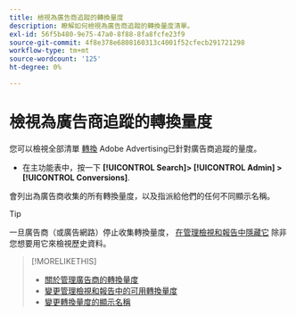 ```yaml
---
title: 檢視為廣告商追蹤的轉換量度
description: 瞭解如何檢視為廣告商追蹤的轉換量度清單。
exl-id: 56f5b480-9e75-47a0-8f88-8fa8fcfe23f9
source-git-commit: 4f8e378e6808160313c4001f52cfecb291721298
workflow-type: tm+mt
source-wordcount: '125'
ht-degree: 0%

---
```


# 檢視為廣告商追蹤的轉換量度

您可以檢視全部清單 [轉換](/help/search-social-commerce/glossary.md#c-d) Adobe Advertising已針對廣告商追蹤的量度。

* 在主功能表中，按一下 **[!UICONTROL Search]> [!UICONTROL Admin] >[!UICONTROL Conversions]**.

會列出為廣告商收集的所有轉換量度，以及指派給他們的任何不同顯示名稱。

>[!TIP]
>
>一旦廣告商（或廣告網路）停止收集轉換量度， [在管理檢視和報告中隱藏它](conversion-metric-edit-available.md) 除非您想要用它來檢視歷史資料。

>[!MORELIKETHIS]
>
>* [關於管理廣告商的轉換量度](conversion-metric-about.md)
>* [變更管理檢視和報告中的可用轉換量度](conversion-metric-edit-available.md)
>* [變更轉換量度的顯示名稱](conversion-metric-edit-display-name.md)
